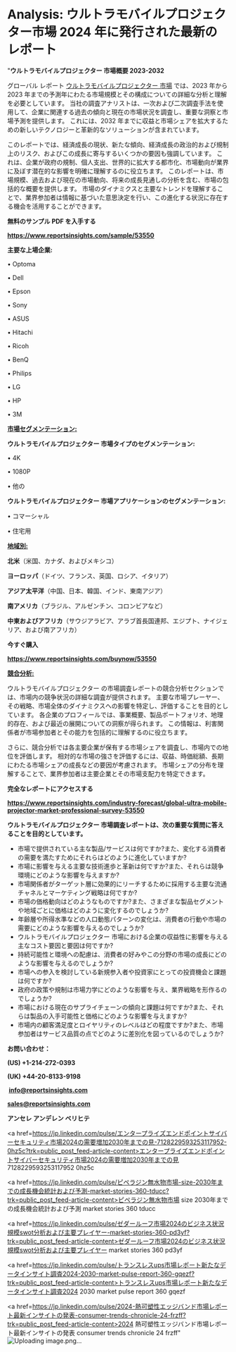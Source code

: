 # Analysis: ウルトラモバイルプロジェクター市場 2024 年に発行された最新のレポート

"<strong>ウルトラモバイルプロジェクター 市場概要 2023-2032</strong>

グローバル レポート <a href=https://www.reportsinsights.com/sample/53550>ウルトラモバイルプロジェクター 市場</a> では、2023 年から 2023 年までの予測年にわたる市場規模とその構成についての詳細な分析と理解を必要としています。 当社の調査アナリストは、一次および二次調査手法を使用して、企業に関連する過去の傾向と現在の市場状況を調査し、重要な洞察と市場予測を提供します。 これには、2032 年までに収益と市場シェアを拡大​​するための新しいテクノロジーと革新的なソリューションが含まれています。

このレポートでは、経済成長の現状、新たな傾向、経済成長の政治的および規制上のリスク、およびこの成長に寄与するいくつかの要因も強調しています。 これは、企業が政府の規制、個人支出、世界的に拡大する都市化、市場動向が業界に及ぼす潜在的な影響を明確に理解するのに役立ちます。 このレポートは、市場規模、過去および現在の市場動向、将来の成長見通しの分析を含む、市場の包括的な概要を提供します。 市場のダイナミクスと主要なトレンドを理解することで、業界参加者は情報に基づいた意思決定を行い、この進化する状況に存在する機会を活用することができます。

<strong><b>無料のサンプル PDF を入手する</b></strong>

<a href=https://www.reportsinsights.com/sample/53550><strong><u>https://www.reportsinsights.com/sample/53550</u></strong></a>

<strong>主要な上場企業:</strong>

• Optoma

• Dell

• Epson

• Sony

• ASUS

• Hitachi

• Ricoh

• BenQ

• Philips

• LG

• HP

• 3M

<strong><u>市場セグメンテーション</u></strong><strong><u>:</u></strong>

<strong>ウルトラモバイルプロジェクター 市場タイプのセグメンテーション:</strong>

• 4K

• 1080P

• 他の

<strong>ウルトラモバイルプロジェクター 市場アプリケーションのセグメンテーション:</strong>

• コマーシャル

• 住宅用

<strong><u>地域別</u></strong><strong><u>:</u></strong>

<strong>北米</strong>（米国、カナダ、およびメキシコ）

<strong>ヨーロッパ</strong>（ドイツ、フランス、英国、ロシア、イタリア）

<strong>アジア太平洋</strong>（中国、日本、韓国、インド、東南アジア）

<strong>南アメリカ</strong>（ブラジル、アルゼンチン、コロンビアなど）

<strong>中東およびアフリカ</strong>（サウジアラビア、アラブ首長国連邦、エジプト、ナイジェリア、および南アフリカ）

<strong>今すぐ購入</strong>

<a href=https://www.reportsinsights.com/buynow/53550><strong><u>https://www.reportsinsights.com/buynow/53550</u></strong></a>

<strong><u>競合分析:</u></strong>

ウルトラモバイルプロジェクター の市場調査レポートの競合分析セクションでは、市場内の競争状況の詳細な調査が提供されます。 主要な市場プレーヤー、その戦略、市場全体のダイナミクスへの影響を特定し、評価することを目的としています。 各企業のプロフィールでは、事業概要、製品ポートフォリオ、地理的存在、および最近の展開についての洞察が得られます。 この情報は、利害関係者が市場参加者とその能力を包括的に理解するのに役立ちます。

さらに、競合分析では各主要企業が保有する市場シェアを調査し、市場内での地位を評価します。 相対的な市場の強さを評価するには、収益、時価総額、長期にわたる市場シェアの成長などの要因が考慮されます。 市場シェアの分布を理解することで、業界参加者は主要企業とその市場支配力を特定できます。

<strong>完全なレポートにアクセスする</strong>

<a href=https://www.reportsinsights.com/industry-forecast/global-ultra-mobile-projector-market-professional-survey-53550><strong><u><b>https://www.reportsinsights.com/industry-forecast/global-ultra-mobile-projector-market-professional-survey-53550</b></u></strong></a>

<strong><b>ウルトラモバイルプロジェクター 市場調査レポートは、次の重要な質問に答えることを目的としています。</b></strong>
<ul>
  <li>市場で提供されている主な製品/サービスは何ですか?また、変化する消費者の需要を満たすためにそれらはどのように進化していますか?</li>
  <li>市場に影響を与える主要な技術進歩と革新は何ですか?また、それらは競争環境にどのような影響を与えますか?</li>
  <li>市場関係者がターゲット層に効果的にリーチするために採用する主要な流通チャネルとマーケティング戦略は何ですか?</li>
  <li>市場の価格動向はどのようなものですか?また、さまざまな製品セグメントや地域ごとに価格はどのように変化するのでしょうか?</li>
  <li>年齢層や所得水準などの人口動態パターンの変化は、消費者の行動や市場の需要にどのような影響を与えるのでしょうか?</li>
  <li>ウルトラモバイルプロジェクター 市場における企業の収益性に影響を与える主なコスト要因と要因は何ですか?</li>
  <li>持続可能性と環境への配慮は、消費者の好みやこの分野の市場の成長にどのような影響を与えるのでしょうか?</li>
  <li>市場への参入を検討している新規参入者や投資家にとっての投資機会と課題は何ですか?</li>
  <li>政府の政策や規制は市場力学にどのような影響を与え、業界戦略を形作るのでしょうか?</li>
  <li>市場における現在のサプライチェーンの傾向と課題は何ですか?また、それらは製品の入手可能性と価格にどのような影響を与えますか?</li>
  <li>市場内の顧客満足度とロイヤリティのレベルはどの程度ですか?また、市場参加者はサービス品質の点でどのように差別化を図っているのでしょうか?</li>
</ul>
<strong>お問い合わせ：</strong>

<strong>(US) +1-214-272-0393</strong>

<strong>(UK) +44-20-8133-9198</strong>

<strong> </strong><a href=info@reportsinsights.com><strong><u>info@reportsinsights.com</u></strong></a>

<a href=sales@reportsinsights.com><strong><u>sales@reportsinsights.com</u></strong></a>

<strong>アンセレ アンデレン ベリヒテ</strong>

<a href=https://jp.linkedin.com/pulse/エンタープライズエンドポイントサイバーセキュリティ市場2024の需要増加2030年までの見-7128229593253117952-0hz5c?trk=public_post_feed-article-content>エンタープライズエンドポイントサイバーセキュリティ市場2024の需要増加2030年までの見 7128229593253117952 0hz5c</a>

<a href=https://jp.linkedin.com/pulse/ピペラジン無水物市場-size-2030年までの成長機会統計および予測-market-stories-360-tducc?trk=public_post_feed-article-content>ピペラジン無水物市場 size 2030年までの成長機会統計および予測 market stories 360 tducc</a>

<a href=https://jp.linkedin.com/pulse/ゼダールーフ市場2024のビジネス状況規模swot分析および主要プレイヤー-market-stories-360-pd3yf?trk=public_post_feed-article-content>ゼダールーフ市場2024のビジネス状況規模swot分析および主要プレイヤー market stories 360 pd3yf</a>

<a href=https://jp.linkedin.com/pulse/トランスレスups市場レポート新たなデータインサイト調査2024-2030-market-pulse-report-360-gqezf?trk=public_post_feed-article-content>トランスレスups市場レポート新たなデータインサイト調査2024 2030 market pulse report 360 gqezf</a>

<a href=https://jp.linkedin.com/pulse/2024-熱可塑性エッジバンド市場レポート最新インサイトの発表-consumer-trends-chronicle-24-frzff?trk=public_post_feed-article-content>2024 熱可塑性エッジバンド市場レポート最新インサイトの発表 consumer trends chronicle 24 frzff</a>"
![Uploading image.png…]()
